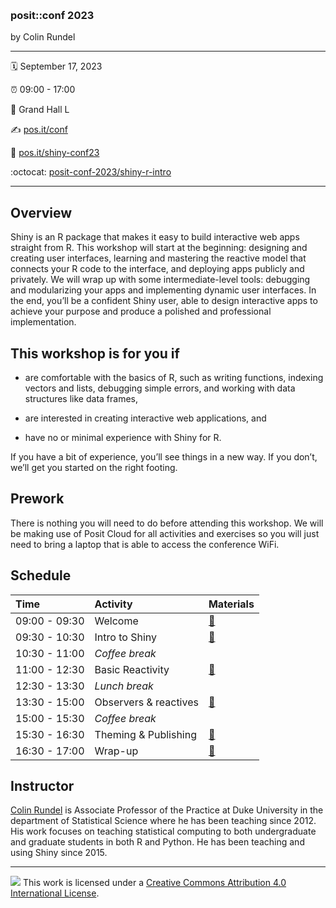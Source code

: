 &nbsp;

### posit::conf 2023

by Colin Rundel

-----

:spiral_calendar: September 17, 2023  

:alarm_clock:     09:00 - 17:00  

:hotel:           Grand Hall L

:writing_hand:    [pos.it/conf](http://pos.it/conf)

:link:            [pos.it/shiny-conf23](http://pos.it/shiny-conf23)

:octocat:         [posit-conf-2023/shiny-r-intro](https://github.com/posit-conf-2023/shiny-r-intro)

-----

## Overview

Shiny is an R package that makes it easy to build interactive web apps straight from R. This workshop will start at the beginning: designing and creating user interfaces, learning and mastering the reactive model that connects your R code to the interface, and deploying apps publicly and privately. We will wrap up with some intermediate-level tools: debugging and modularizing your apps and implementing dynamic user interfaces. In the end, you’ll be a confident Shiny user, able to design interactive apps to achieve your purpose and produce a polished and professional implementation.

## This workshop is for you if

* are comfortable with the basics of R, such as writing functions, indexing vectors and lists, debugging simple errors, and working with data structures like data frames,

* are interested in creating interactive web applications, and

* have no or minimal experience with Shiny for R.

If you have a bit of experience, you’ll see things in a new way. If you don’t, we’ll get you started on the right footing.

## Prework

There is nothing you will need to do before attending this workshop. We will be making use of Posit Cloud for all activities and exercises so you will just need to bring a laptop that is able to access the conference WiFi.

## Schedule

| Time          | Activity              | Materials                |
| :------------ | :-------------------- | :----------------------- |
| 09:00 - 09:30 | Welcome               | <a href="https://posit-conf-2023.github.io/shiny-r-intro/slides/01-Welcome.html">:notebook:</a>        |
| 09:30 - 10:30 | Intro to Shiny        | <a href="https://posit-conf-2023.github.io/shiny-r-intro/slides/02-intro_to_shiny.html">:notebook:</a> |
| 10:30 - 11:00 | *Coffee break*        |                                                                                                        |
| 11:00 - 12:30 | Basic Reactivity      | <a href="https://posit-conf-2023.github.io/shiny-r-intro/slides/03-reactivity.html">:notebook:</a>     |
| 12:30 - 13:30 | *Lunch break*         |                                                                                                        |
| 13:30 - 15:00 | Observers & reactives | <a href="https://posit-conf-2023.github.io/shiny-r-intro/slides/03-reactivity.html">:notebook:</a>     |
| 15:00 - 15:30 | *Coffee break*        |                                                                                                        |
| 15:30 - 16:30 | Theming & Publishing  | <a href="https://posit-conf-2023.github.io/shiny-r-intro/slides/04-theming_publishing.html">:notebook:</a>     |
| 16:30 - 17:00 | Wrap-up               | <a href="https://posit-conf-2023.github.io/shiny-r-intro/slides/05-wrap-up.html">:notebook:</a>     |


## Instructor

[Colin Rundel](https://rundel.github.io/) is Associate Professor of the Practice at Duke University in the department of Statistical Science where he has been teaching since 2012. His work focuses on teaching statistical computing to both undergraduate and graduate students in both R and Python. He has been teaching and using Shiny since 2015.

-----

![](https://i.creativecommons.org/l/by/4.0/88x31.png) This work is
licensed under a [Creative Commons Attribution 4.0 International
License](https://creativecommons.org/licenses/by/4.0/).
